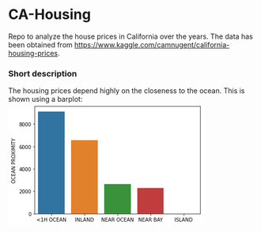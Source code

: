 # CA-Housing
Repo to analyze the house prices in California over the years. The data has been obtained from https://www.kaggle.com/camnugent/california-housing-prices.  
### Short description
The housing prices depend highly on the closeness to the ocean. This is shown using a barplot:  
![prox](proximity.png)

